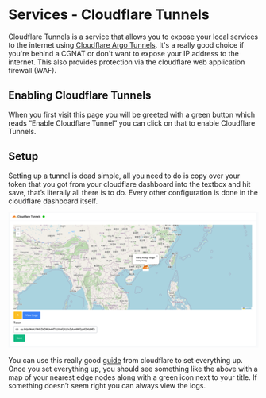 # Services - Cloudflare Tunnels

Cloudflare Tunnels is a service that allows you to expose your local services to the internet using [Cloudflare Argo Tunnels](https://developers.cloudflare.com/cloudflare-one/connections/connect-apps). It's a really good choice if you're behind a CGNAT or don't want to expose your IP address to the internet. This also provides protection via the cloudflare web application firewall (WAF).

## Enabling Cloudflare Tunnels

When you first visit this page you will be greeted with a green button which reads  “Enable Cloudflare Tunnel” you can click on that to enable Cloudflare Tunnels.

## Setup

Setting up a tunnel is dead simple, all you need to do is copy over your token that you got from your cloudflare dashboard into the textbox and hit save, that’s literally all there is to do. Every other configuration is done in the cloudflare dashboard itself.

<a data-fancybox data-src="./img/11.png" data-caption="Services - Cloudflare Tunnels - Setup">
  <img src="./img/11.png" />
</a>

You can use this really good [guide](https://developers.cloudflare.com/cloudflare-one/connections/connect-apps/install-and-setup/tunnel-guide/remote/) from cloudflare to set everything up. Once you set everything up, you should see something like the above with a map of your nearest edge nodes along with a green icon next to your title. If something doesn’t seem right you can always view the logs.